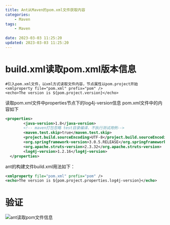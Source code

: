 ```yaml
---
title: Ant从Maven的pom.xml文件获取内容
categories:
	- Maven
tags: 
	- Maven
	
date: 2023-03-03 11:25:20
updated: 2023-03-03 11:25:20
---
```

<!-- toc -->

# <span id="inline-blue">build.xml读取pom.xml版本信息</span>
```ant
#引入pom.xml文件，以xml方式读取文件内容，节点属性以pom.project开始
<xmlproperty file="pom.xml" prefix="pom" />
<echo>The version is ${pom.project.version}</echo>
```
读取pom.xml文件中properties节点下的log4j-version信息
pom.xml文件中的内容如下
```xml
<properties>
  		<java-version>1.8</java-version>
  		<!-- maven打包忽略 test目录编译、不执行测试用例-->
  		<maven.test.skip>true</maven.test.skip>
		<project.build.sourceEncoding>UTF-8</project.build.sourceEncoding>
		<org.springframework-version>3.0.5.RELEASE</org.springframework-version>
		<org.apache.struts-version>2.3.32</org.apache.struts-version>
		<log4j-version>1.2.16</log4j-version>
  </properties>
```
ant的构建文件build.xml用法如下：
```xml
<xmlproperty file="pom.xml" prefix="pom" />
<echo>The version is ${pom.project.properties.log4j-version}</echo>
```
# <span id="inline-blue">验证</span>
![ant读取pom文件信息](/images/Maven/Maven_20230303_001.png)



